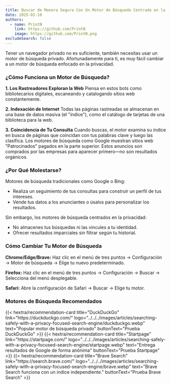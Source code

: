 ```yaml
---
title: Buscar de Manera Segura Con Un Motor de Búsqueda Centrado en la Privacidad
date: 2025-02-10
authors:
  - name: PrintN
    link: https://github.com/PrintN
    image: https://github.com/PrintN.png
excludeSearch: false
---
```

Tener un navegador privado no es suficiente, también necesitas usar un motor de búsqueda privado. Afortunadamente para ti, es muy fácil cambiar a un motor de búsqueda enfocado en la privacidad.

### ¿Cómo Funciona un Motor de Búsqueda?
**1. Los Rastreadores Exploran la Web**
Piensa en estos bots como bibliotecarios digitales, escaneando y catalogando sitios web constantemente.

**2. Indexación de Internet**
Todas las páginas rastreadas se almacenan en una base de datos masiva (el "índice"), como el catálogo de tarjetas de una biblioteca para la web.

**3. Coincidencia de Tu Consulta**
Cuando buscas, el motor examina su índice en busca de páginas que coincidan con tus palabras clave y luego las clasifica.
Los motores de búsqueda como Google muestran sitios web "Patrocinados" pagados en la parte superior. Estos anuncios son comprados por las empresas para aparecer primero—no son resultados orgánicos.

### ¿Por Qué Molestarse?
Motores de búsqueda tradicionales como Google o Bing:
- Realiza un seguimiento de tus consultas para construir un perfil de tus intereses.
- Vende tus datos a los anunciantes o úsalos para personalizar los resultados.

Sin embargo, los motores de búsqueda centrados en la privacidad:
- No almacenes tus búsquedas ni las vincules a tu identidad.
- Ofrecer resultados imparciales sin filtrar según tu historial.

### Cómo Cambiar Tu Motor de Búsqueda
**Chrome/Edge/Brave:**
Haz clic en el menú de tres puntos → Configuración → Motor de búsqueda → Elige tu nuevo predeterminado.

**Firefox:**
Haz clic en el menú de tres puntos → Configuración → Buscar → Selecciona del menú desplegable.

**Safari:**
Abre la configuración de Safari → Buscar → Elige tu motor.

### Motores de Búsqueda Recomendados
<div class="recommendations">
  <div class="grid">
    {{< hextra/recommendation-card title="DuckDuckGo" link="https://duckduckgo.com/" logo="../../../images/articles/searching-safely-with-a-privacy-focused-search-engine/duckduckgo.webp" text="Popular motor de búsqueda privado" buttonText="Prueba DuckDuckGo" >}}
    {{< hextra/recommendation-card title="Startpage" link="https://startpage.com/" logo="../../../images/articles/searching-safely-with-a-privacy-focused-search-engine/startpage.webp" text="Entrega resultados de Google de forma anónima" buttonText="Prueba Startpage" >}}
    {{< hextra/recommendation-card title="Brave Search" link="https://search.brave.com/" logo="../../../images/articles/searching-safely-with-a-privacy-focused-search-engine/brave.webp" text="Brave Search funciona con un índice independiente." buttonText="Prueba Brave Search" >}}
  </div>
</div>